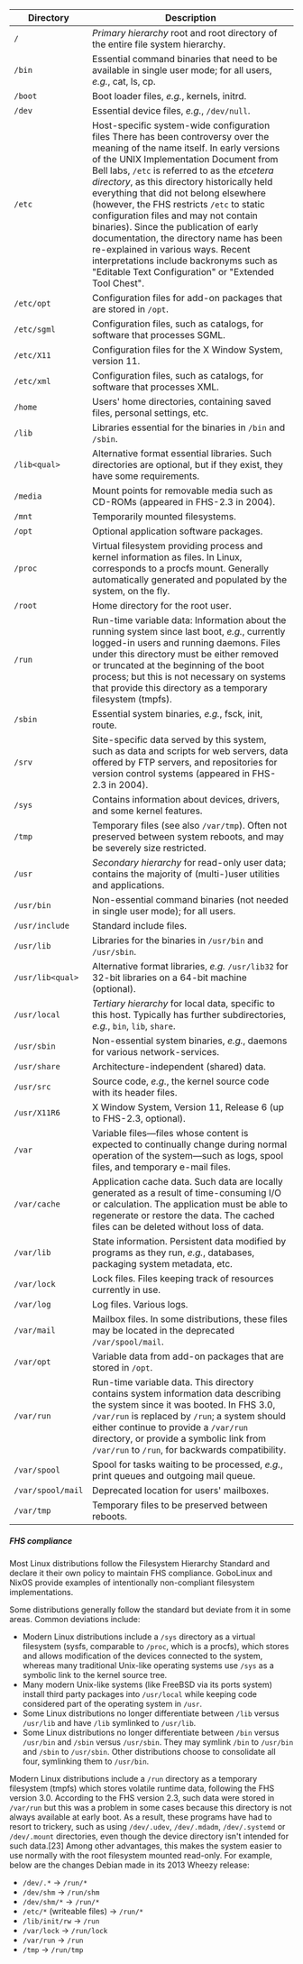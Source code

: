 | Directory         | Description                                                  |
| ----------------- | ------------------------------------------------------------ |
| `/`               | *Primary hierarchy* root and root directory of the entire file system hierarchy. |
| `/bin`            | Essential command binaries that need to be available in single user mode; for all users, *e.g.*, cat, ls, cp. |
| `/boot`           | Boot loader files, *e.g.*, kernels, initrd.                  |
| `/dev`            | Essential device files, *e.g.*, `/dev/null`.                 |
| `/etc`            | Host-specific system-wide configuration files There has been controversy over the meaning of the name itself. In early versions of the UNIX Implementation Document from Bell labs, `/etc` is referred to as the *etcetera directory*, as this directory historically held everything that did not belong elsewhere (however, the FHS restricts `/etc` to static configuration files and may not contain binaries). Since the publication of early documentation, the directory name has been re-explained in various ways. Recent interpretations include backronyms such as "Editable Text Configuration" or "Extended Tool Chest". |
| `/etc/opt`        | Configuration files for add-on packages that are stored in `/opt`. |
| `/etc/sgml`       | Configuration files, such as catalogs, for software that processes SGML. |
| `/etc/X11`        | Configuration files for the X Window System, version 11. |
| `/etc/xml`        | Configuration files, such as catalogs, for software that processes XML. |
| `/home`           | Users' home directories, containing saved files, personal settings, etc. |
| `/lib`            | Libraries essential for the binaries in `/bin` and `/sbin`. |
| `/lib<qual>`      | Alternative format essential libraries. Such directories are optional, but if they exist, they have some requirements. |
| `/media`          | Mount points for removable media such as CD-ROMs (appeared in FHS-2.3 in 2004). |
| `/mnt`            | Temporarily mounted filesystems. |
| `/opt`            | Optional application software packages. |
| `/proc`           | Virtual filesystem providing process and kernel information as files. In Linux, corresponds to a procfs mount. Generally automatically generated and populated by the system, on the fly. |
| `/root`           | Home directory for the root user. |
| `/run`            | Run-time variable data: Information about the running system since last boot, *e.g.*, currently logged-in users and running daemons. Files under this directory must be either removed or truncated at the beginning of the boot process; but this is not necessary on systems that provide this directory as a temporary filesystem (tmpfs). |
| `/sbin`           | Essential system binaries, *e.g.*, fsck, init, route.        |
| `/srv`            | Site-specific data served by this system, such as data and scripts for web servers, data offered by FTP servers, and repositories for version control systems (appeared in FHS-2.3 in 2004). |
| `/sys`            | Contains information about devices, drivers, and some kernel features. |
| `/tmp`            | Temporary files (see also `/var/tmp`). Often not preserved between system reboots, and may be severely size restricted. |
| `/usr`            | *Secondary hierarchy* for read-only user data; contains the majority of (multi-)user utilities and applications. |
| `/usr/bin`        | Non-essential command binaries (not needed in single user mode); for all users. |
| `/usr/include`    | Standard include files. |
| `/usr/lib`        | Libraries for the binaries in `/usr/bin` and `/usr/sbin`. |
| `/usr/lib<qual>`  | Alternative format libraries, *e.g.* `/usr/lib32` for 32-bit libraries on a 64-bit machine (optional). |
| `/usr/local`      | *Tertiary hierarchy* for local data, specific to this host. Typically has further subdirectories, *e.g.*, `bin`, `lib`, `share`. |
| `/usr/sbin`       | Non-essential system binaries, *e.g.*, daemons for various network-services. |
| `/usr/share`      | Architecture-independent (shared) data.                      |
| `/usr/src`        | Source code, *e.g.*, the kernel source code with its header files. |
| `/usr/X11R6`      | X Window System, Version 11, Release 6 (up to FHS-2.3, optional). |
| `/var`            | Variable files—files whose content is expected to continually change during normal operation of the system—such as logs, spool files, and temporary e-mail files. |
| `/var/cache`      | Application cache data. Such data are locally generated as a result of time-consuming I/O or calculation. The application must be able to regenerate or restore the data. The cached files can be deleted without loss of data. |
| `/var/lib`        | State information. Persistent data modified by programs as they run, *e.g.*, databases, packaging system metadata, etc. |
| `/var/lock`       | Lock files. Files keeping track of resources currently in use. |
| `/var/log`        | Log files. Various logs.                                     |
| `/var/mail`       | Mailbox files. In some distributions, these files may be located in the deprecated `/var/spool/mail`. |
| `/var/opt`        | Variable data from add-on packages that are stored in `/opt`. |
| `/var/run`        | Run-time variable data. This directory contains system information data describing the system since it was booted. In FHS 3.0, `/var/run` is replaced by `/run`; a system should either continue to provide a `/var/run` directory, or provide a symbolic link from `/var/run` to `/run`, for backwards compatibility. |
| `/var/spool`      | Spool for tasks waiting to be processed, *e.g.*, print queues and outgoing mail queue. |
| `/var/spool/mail` | Deprecated location for users' mailboxes. |
| `/var/tmp`        | Temporary files to be preserved between reboots.             |

##### FHS compliance

Most Linux distributions follow the Filesystem Hierarchy Standard and declare it their own policy to maintain FHS compliance. GoboLinux and NixOS provide examples of intentionally non-compliant filesystem implementations.

Some distributions generally follow the standard but deviate from it in some areas. Common deviations include:

- Modern Linux distributions include a `/sys` directory as a virtual filesystem (sysfs, comparable to `/proc`, which is a procfs), which stores and allows modification of the devices connected to the system, whereas many traditional Unix-like operating systems use `/sys` as a symbolic link to the kernel source tree.
- Many modern Unix-like systems (like FreeBSD via its ports system) install third party packages into `/usr/local` while keeping code considered part of the operating system in `/usr`.
- Some Linux distributions no longer differentiate between `/lib` versus `/usr/lib` and have `/lib` symlinked to `/usr/lib`.
- Some Linux distributions no longer differentiate between `/bin` versus `/usr/bin` and `/sbin` versus `/usr/sbin`. They may symlink `/bin` to `/usr/bin` and `/sbin` to `/usr/sbin`. Other distributions choose to consolidate all four, symlinking them to `/usr/bin`.

Modern Linux distributions include a `/run` directory as a temporary filesystem (tmpfs) which stores volatile runtime data, following the FHS version 3.0. According to the FHS version 2.3, such data were stored in `/var/run` but this was a problem in some cases because this directory is not always available at early boot. As a result, these programs have had to resort to trickery, such as using `/dev/.udev`, `/dev/.mdadm`, `/dev/.systemd` or `/dev/.mount` directories, even though the device directory isn't intended for such data.[23\] Among other advantages, this makes the system easier to use normally with the root filesystem mounted read-only. For example, below are the changes Debian made in its 2013 Wheezy release:

- `/dev/.*` → `/run/*`
- `/dev/shm` → `/run/shm`
- `/dev/shm/*` → `/run/*`
- `/etc/*` (writeable files) → `/run/*`
- `/lib/init/rw` → `/run`
- `/var/lock` → `/run/lock`
- `/var/run` → `/run`
- `/tmp` → `/run/tmp`
